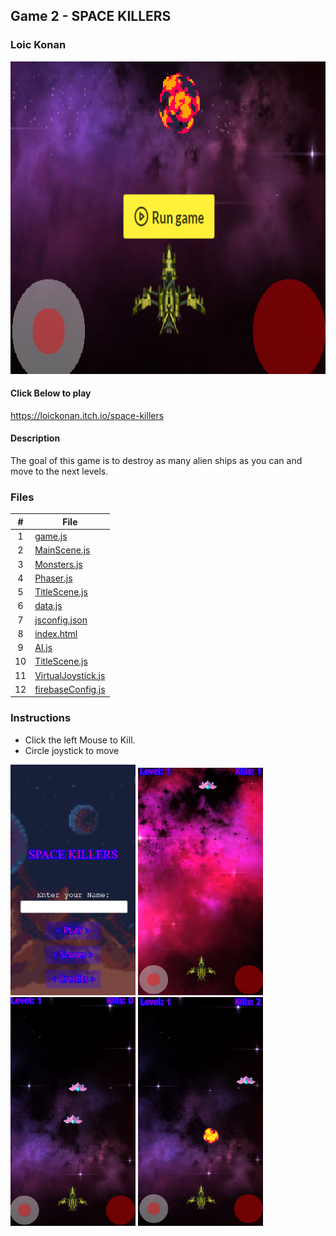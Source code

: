 ## Game 2 - SPACE KILLERS

### Loic Konan

<img src = "game.png" height = "500">

#### Click Below to play

<https://loickonan.itch.io/space-killers>

#### Description

The goal of this game is to destroy as many alien ships as you can and move to the next levels.

### Files

|   #   | File                                     |
| :---: | ---------------------------------------- |
|   1   | [game.js](game.js)                       |
|   2   | [MainScene.js](MainScene.js)             |
|   3   | [Monsters.js](Monsters.js)               |
|   4   | [Phaser.js](Phaser.js)                   |
|   5   | [TitleScene.js](TitleScene.js)           |
|   6   | [data.js](data.js)                       |
|   7   | [jsconfig.json](jsconfig.json)           |
|   8   | [index.html](index.html)                 |
|   9   | [AI.js](AI.js)                           |
|  10   | [TitleScene.js](TitleScene.js)           |
|  11   | [VirtualJoystick.js](VirtualJoystick.js) |
|  12   | [firebaseConfig.js](firebaseConfig.js)   |

### Instructions

- Click the left Mouse to Kill.
- Circle joystick to move
  
<img src ="pic1.png" width ="200">          <img src ="pic2.png" width ="200">          <img src ="pic3.png" width ="200">          <img src ="pic4.png" width ="200">
